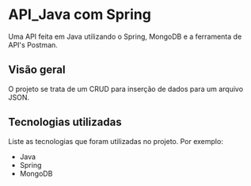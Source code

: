# API_Java com Spring

Uma API feita em Java utilizando o Spring, MongoDB e a ferramenta de API's Postman.

## Visão geral

O projeto se trata de um CRUD para inserção de dados para um arquivo JSON.

## Tecnologias utilizadas

Liste as tecnologias que foram utilizadas no projeto. Por exemplo:

- Java
- Spring
- MongoDB
